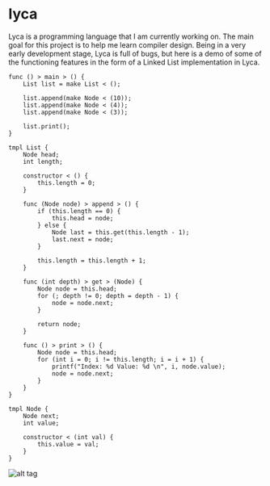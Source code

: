 # lyca
Lyca is a programming language that I am currently working on. The main goal for this project is to help me learn compiler design. Being in a very early development stage, Lyca is full of bugs, but here is a demo of some of the functioning features in the form of a Linked List implementation in Lyca.

```
func () > main > () {
    List list = make List < ();
    
    list.append(make Node < (10));
    list.append(make Node < (4));
    list.append(make Node < (3));

    list.print();
}

tmpl List {
    Node head;
    int length;

    constructor < () {
        this.length = 0;
    }

    func (Node node) > append > () {
        if (this.length == 0) {
            this.head = node;
        } else {
            Node last = this.get(this.length - 1);
            last.next = node;
        }

        this.length = this.length + 1;
    }

    func (int depth) > get > (Node) {
        Node node = this.head;
        for (; depth != 0; depth = depth - 1) {
            node = node.next;
        }

        return node;
    }

    func () > print > () {
        Node node = this.head;
        for (int i = 0; i != this.length; i = i + 1) {
            printf("Index: %d Value: %d \n", i, node.value);
            node = node.next;
        }
    }
}

tmpl Node {
    Node next;
    int value;

    constructor < (int val) {
        this.value = val;
    }
}
```


![alt tag](https://i.imgur.com/Vqqgm81.png)
